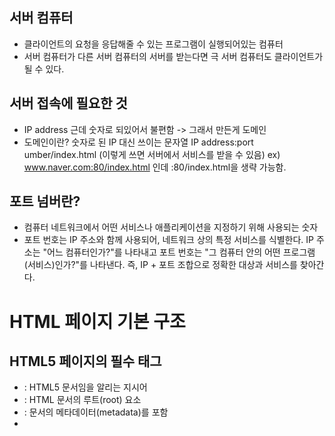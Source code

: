 ## 서버 컴퓨터
- 클라이언트의 요청을 응답해줄 수 있는 프로그램이 실행되어있는 컴퓨터
- 서버 컴퓨터가 다른 서버 컴퓨터의 서버를 받는다면 극 서버 컴퓨터도 클라이언트가 될 수 있다.

## 서버 접속에 필요한 것
- IP address 근데 숫자로 되있어서 불편함 -> 그래서 만든게 도메인
- 도메인이란? 숫자로 된 IP 대신 쓰이는 문자열
	IP address:port umber/index.html (이렇게 쓰면 서버에서 서비스를 받을 수 있음)
  ex)  www.naver.com:80/index.html 인데 :80/index.html을 생략 가능함.
  
## 포트 넘버란?
- 컴퓨터 네트워크에서 어떤 서비스나 애플리케이션을 지정하기 위해 사용되는 숫자
- 포트 번호는 IP 주소와 함께 사용되어, 네트워크 상의 특정 서비스를 식별한다.
    IP 주소는 "어느 컴퓨터인가?"를 나타내고
    포트 번호는 "그 컴퓨터 안의 어떤 프로그램(서비스)인가?"를 나타낸다.
    즉, IP + 포트 조합으로 정확한 대상과 서비스를 찾아간다.

# HTML 페이지 기본 구조
## HTML5 페이지의 필수 태그
- <!DOCTYPE html> : HTML5 문서임을 알리는 지시어
- <html> : HTML 문서의 루트(root) 요소
- <head> : 문서의 메타데이터(metadata)를 포함
- <title> : 문서의 제목을 정의 (브라우저 탭에 표시됨)
- <body> : 실제로 브라우저에 보여지는 콘텐츠를 포함
	
## HTML 태그 특징
	- <start tag> contents </end tag>	<= elements. tree의 요소가 된다.
	- 시작 태그 종료 태그 모두 있는 경우와 시작 태그만 있는 경우가 있다.
	- 태그 속성은 대소문자 구분이 없다
	- 속성 값에 불필요한 공백 문자는 표준에 어긋난다.

# title 속성으로 툴팁 달기
```
 <h1 title="h1태그로 작성하였습니다.">
	1장 홈페이지</h1>
```
 
  
